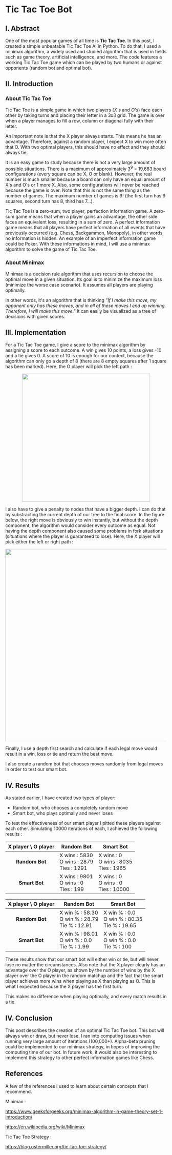 # Tic Tac Toe Bot

## I. Abstract
One of the most popular games of all time is **Tic Tac Toe**. In this post, I created a simple unbeatable Tic Tac Toe AI in Python. To do that, I used a minimax algorithm, a widely used and studied algorithm that is used in fields such as game theory, artificial intelligence, and more. The code features a working Tic Tac Toe game which can be played by two humans or against opponents (random bot and optimal bot).


## II. Introduction
### About Tic Tac Toe
Tic Tac Toe is a simple game in which two players (*X's* and *O's*) face each other by taking turns and placing their letter in a 3x3 grid. The game is over when a player manages to fill a row, column or diagonal fully with their letter. 

An important note is that the X player always starts. This means he has an advantage. Therefore, against a random player, I expect X to win more often that O. With two optimal players, this should have no effect and they should always tie.

It is an easy game to study because there is not a very large amount of possible situations. There is a maximum of approximately 3<sup>9</sup> = 19,683 board configurations (every square can be X, O or blank). However, the real number is much smaller because a board can only have an equal amount of X's and O's or 1 more X. Also, some configurations will never be reached because the game is over. Note that this is not the same thing as the number of games. The maximum number of games is 9! (the first turn has 9 squares, second turn has 8, third has 7...).

Tic Tac Toe is a zero-sum, two player, perfection information game. A zero-sum game means that when a player gains an advantage, the other side faces an equivalent loss, resulting in a sum of zero. A perfect information game means that all players have perfect information of all events that have previously occurred (e.g. Chess, Backgammon, Monopoly), in other words no information is hidden. An example of an imperfect information game could be Poker. With these informations in mind, I will use a minimax algorithm to solve the game of Tic Tac Toe.


### About Minimax

Minimax is a decision rule algorithm that uses recursion to choose the optimal move in a given situation. Its goal is to minimize the maximum loss (minimize the worse case scenario). It assumes all players are playing optimally.

In other words, it's an algorithm that is thinking *"If I make this move, my opponent only has these moves, and in all of these moves I end up winning. Therefore, I will make this move."* It can easily be visualized as a tree of decisions with given scores.

## III. Implementation
For a Tic Tac Toe game, I give a score to the minimax algorithm by assigning a score to each outcome. A win gives 10 points,  a loss gives -10 and a tie gives 0. A score of 10 is enough for our context, because the algorithm can only go a depth of 8 (there  are 8 empty squares after 1 square has been marked). Here, the O player will pick the left path :

<p align="center">
<img src="https://user-images.githubusercontent.com/104658293/199135501-918faa86-ea21-408b-aaf9-11b37ad95234.jpg" width="400" />
</p>

I also have to give a penalty to nodes that have a bigger depth. I can do that by substracting the current depth of our tree to the final score. In the figure below, the right move is obviously to win instantly, but without the depth component, the algorithm would consider every outcome as equal. Not having the depth component also caused some problems in fork situations (situations where the player is guaranteed to lose). Here, the X player will pick either the left or right path :

<p align="center">
<img src="https://user-images.githubusercontent.com/104658293/199141527-3f972358-a756-456c-a493-dc8730ff0e54.jpg" width="600" />
</p>

Finally, I use a depth first search and calculate if each legal move would result in a win, loss or tie and return the best move. 

I also create a random bot that chooses moves randomly from legal moves in order to test our smart bot.
	    
## IV. Results
As stated earlier, I have created two types of player:

 - Random bot, who chooses a completely random move
 - Smart bot, who plays optimally and never loses
 
 To test the effectiveness of our smart player I pitted these players against each other. Simulating 10000 iterations of each, I achieved the following results :
 
 <center> 
 
 | **X player** \ **O player**  | **Random Bot** | **Smart Bot** | 
|:------------:|------------|-----------|
| **Random Bot** |X wins : 5830<br /> O wins : 2879<br /> Ties : 1291          |   X wins : 0<br /> O wins : 8035<br /> Ties : 1965     |   
| **Smart Bot**  | X wins : 9801<br /> O wins : 0<br /> Ties : 199             |   X wins : 0<br /> O wins : 0<br /> Ties : 10000         |  

 | **X player** \ **O player**  | **Random Bot** | **Smart Bot** | 
|:------------:|------------|-----------|
| **Random Bot** |X win % : 58.30 <br /> O win % : 28.79 <br /> Tie % : 12.91          |   X win % : 0.0<br /> O win % : 80.35 <br /> Tie % : 19.65     |   
| **Smart Bot**  | X win % : 98.01 <br /> O win % : 0.0 <br /> Tie % : 1.99             |   X win % : 0.0<br /> O win % : 0.0<br /> Tie % : 100         |
	
</center> 

These results show that our smart bot will either win or tie, but will never lose no matter the circumstances. Also note that the X player clearly has an advantage over the O player, as shown by the number of wins by the X player over the O player in the random matchup and the fact that the smart player achieves more wins when playing as X than playing as O. This is what I expected because the X player has the first turn.

This makes no difference when playing optimally, and every match results in a tie.
 
## IV. Conclusion
 
This post describes the creation of an optimal Tic Tac Toe bot. This bot will always win or draw, but never lose. I ran into computing issues when running very large amount of iterations (100,000+). Alpha-beta pruning could be implemented to our minimax strategy, in hopes of improving the computing time of our bot. In future work, it would also be interesting to implement this strategy to other perfect information games like Chess.

## References

A few of the references I used to learn about certain concepts that I recommend.

Minimax : 

https://www.geeksforgeeks.org/minimax-algorithm-in-game-theory-set-1-introduction/

https://en.wikipedia.org/wiki/Minimax

Tic Tac Toe Strategy : 

https://blog.ostermiller.org/tic-tac-toe-strategy/
 
 
